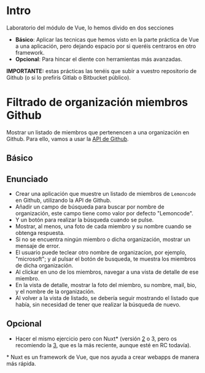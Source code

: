 # Intro

Laboratorio del módulo de Vue, lo hemos divido en dos secciones

- **Básico**: Aplicar las tecnicas que hemos visto en la parte práctica de Vue a una aplicación, pero dejando espacio
  por si queréis centraros en otro framework.
- **Opcional**: Para hincar el diente con herramientas más avanzadas.

**IMPORTANTE:** estas prácticas las tenéis que subir a vuestro repositorio de Github (o si lo prefirís Gitlab o Bitbucket público).

# Filtrado de organización miembros Github

Mostrar un listado de miembros que pertenencen a una organización en Github. Para ello, vamos a usar la [API de Github](https://docs.github.com/es/rest).

## Básico

## Enunciado

- Crear una aplicación que muestre un listado de miembros de `Lemoncode` en Github, utilizando la API de Github.
- Añadir un campo de búsqueda para buscar por nombre de organización, este campo tiene como valor por defecto "Lemoncode".
- Y un botón para realizar la búsqueda cuando se pulse.
- Mostrar, al menos, una foto de cada miembro y su nombre cuando se obtenga respuesta.
- Si no se encuentra ningún miembro o dicha organización, mostrar un mensaje de error.
- El usuario puede teclear otro nombre de organizacíon, por ejemplo, "microsoft"; y al pulsar el botón
  de busqueda, te muestra los miembros de dicha organización.
- Al clickar en uno de los miembros, navegar a una vista de detalle de ese miembro.
- En la vista de detalle, mostrar la foto del miembro, su nombre, mail, bio, y el nombre de la organización.
- Al volver a la vista de listado, se debería seguir mostrando el listado que había, sin necesidad de tener que realizar la búsqueda de nuevo.

## Opcional

- Hacer el mismo ejercicio pero con Nuxt\* (versión [2](https://nuxtjs.org/docs/get-started/installation) o 3, pero os recomiendo la [3](https://v3.nuxtjs.org/getting-started/quick-start#new-project), que es la más reciente, aunque esté en RC todavía).

\* Nuxt es un framework de Vue, que nos ayuda a crear webapps de manera más rápida.

